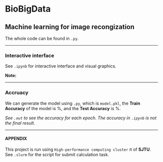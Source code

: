 # BioBigData

## Machine learning for image recongization

The whole code can be found in ``.py``.

---

### Interactive interface

See ``.ipynb`` for interactive interface and visual graphics. 

**Note:** 

---

### Accruacy

We can generate the model using ``.py``, which is 
``model.pkl``, the **Train Accuracy** of the model is $\%$, and the **Test  Accuracy** is $\%$. 

*See ``.out`` to see the accuracy for each epoch. The accuracy in ``.ipynb`` is not the final result.*

---

#### APPENDIX

This project is run using ``High-performance computing cluster`` $π$ of **SJTU**. 
See ``.slurm`` for the script for submit calculation task.